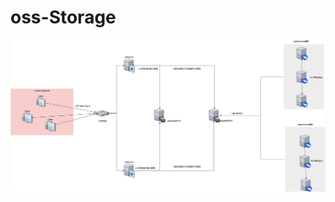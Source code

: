 # oss-Storage
![oss-Storage/分布式对象存储架构.jpg](https://github.com/Aslinuxx/oss-Storage/blob/master/%E5%88%86%E5%B8%83%E5%BC%8F%E5%AF%B9%E8%B1%A1%E5%AD%98%E5%82%A8%E6%9E%B6%E6%9E%84.jpg)
